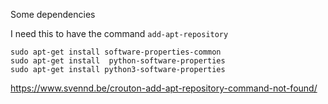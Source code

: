 
Some dependencies

I need this to have the command `add-apt-repository`

    sudo apt-get install software-properties-common
    sudo apt-get install  python-software-properties
    sudo apt-get install python3-software-properties

<https://www.svennd.be/crouton-add-apt-repository-command-not-found/>
